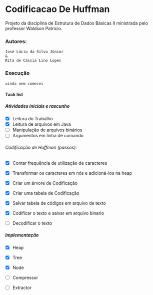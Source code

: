 # Codificacao De Huffman

Projeto da disciplina de Estrutura de Dados Básicas II ministrada pelo professor Waldson Patrício.

### Autores:
	José Lúcio da Silva Júnior
	&
	Rita de Cássia Lino Lopes

### Execução
```
ainda nem comecei 
```

#### Tack list
##### Atividades iniciais e rascunho
- [x] Leitura do Trabalho
- [x] Leitura de arquivos em Java
- [ ] Manipulação de arquivos binários 
- [ ] Argumentos em linha de comando 
###### Codificação de Huffman (passos):
- [x] Contar frequência de utilização de caracteres
- [x] Transformar os caracteres em nós e adicioná-los na heap
- [x] Criar um árvore de Codificação
- [x] Criar uma tabela de Codificação
- [x] Salvar tabela de códigos em arquivo de texto
- [x] Codificar o texto e salvar em arquivo binario
- [ ] Decodificar o texto


##### Implementação 
- [x] Heap  
- [x] Tree 
- [x] Node
- [ ] Compressor
- [ ] Extractor

